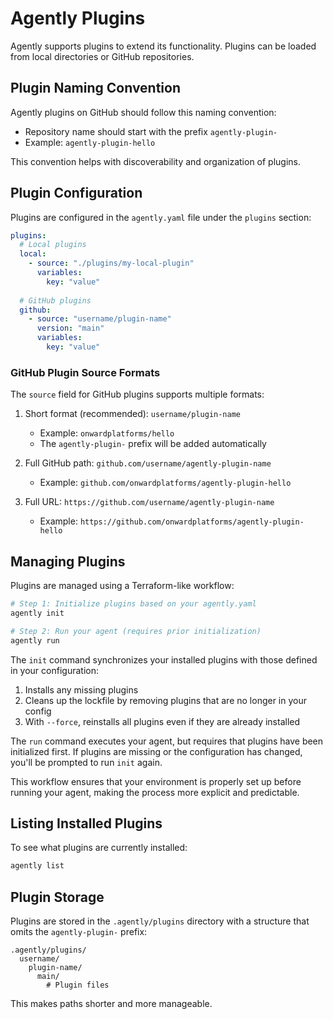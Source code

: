 # Agently Plugins

Agently supports plugins to extend its functionality. Plugins can be loaded from local directories or GitHub repositories.

## Plugin Naming Convention

Agently plugins on GitHub should follow this naming convention:

- Repository name should start with the prefix `agently-plugin-`
- Example: `agently-plugin-hello`

This convention helps with discoverability and organization of plugins.

## Plugin Configuration

Plugins are configured in the `agently.yaml` file under the `plugins` section:

```yaml
plugins:
  # Local plugins
  local:
    - source: "./plugins/my-local-plugin"
      variables:
        key: "value"
  
  # GitHub plugins
  github:
    - source: "username/plugin-name"
      version: "main"
      variables:
        key: "value"
```

### GitHub Plugin Source Formats

The `source` field for GitHub plugins supports multiple formats:

1. Short format (recommended): `username/plugin-name`
   - Example: `onwardplatforms/hello`
   - The `agently-plugin-` prefix will be added automatically

2. Full GitHub path: `github.com/username/agently-plugin-name`
   - Example: `github.com/onwardplatforms/agently-plugin-hello`

3. Full URL: `https://github.com/username/agently-plugin-name`
   - Example: `https://github.com/onwardplatforms/agently-plugin-hello`

## Managing Plugins

Plugins are managed using a Terraform-like workflow:

```bash
# Step 1: Initialize plugins based on your agently.yaml
agently init

# Step 2: Run your agent (requires prior initialization)
agently run
```

The `init` command synchronizes your installed plugins with those defined in your configuration:
1. Installs any missing plugins
2. Cleans up the lockfile by removing plugins that are no longer in your config
3. With `--force`, reinstalls all plugins even if they are already installed

The `run` command executes your agent, but requires that plugins have been initialized first. If plugins are missing or the configuration has changed, you'll be prompted to run `init` again.

This workflow ensures that your environment is properly set up before running your agent, making the process more explicit and predictable.

## Listing Installed Plugins

To see what plugins are currently installed:

```bash
agently list
```

## Plugin Storage

Plugins are stored in the `.agently/plugins` directory with a structure that omits the `agently-plugin-` prefix:

```
.agently/plugins/
  username/
    plugin-name/
      main/
        # Plugin files
```

This makes paths shorter and more manageable. 